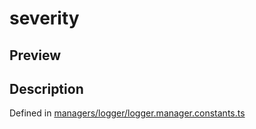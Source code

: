 
      
# severity

<div class="api-docs__section" data-reactroot="">

## Preview

</div><div class="api-docs__section" data-reactroot="">

## Description

</div><div class="api-docs__description" data-reactroot=""><span class="api-docs__do-not-parse">



</span></div><div class="api-docs__definition" data-reactroot="">

Defined in [managers/logger/logger.manager.constants.ts](https://github.com/BetterTyped/hyper-fetch/blob/089b54eb/packages/core/src/managers/logger/logger.manager.constants.ts#L19)

</div>